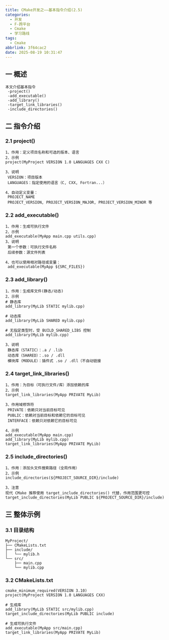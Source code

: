 ```yaml
---
title: CMake开发之——基本指令介绍(2.5)
categories:
  - 开发
  - F-跨平台
  - Cmake
  - 学习路线
tags:
  - Cmake
abbrlink: 3f64cac2
date: 2025-08-19 10:31:47
---
```

## 一 概述

```
本文介绍基本指令
 -project()
 -add_executable()
 -add_library()
 -target_link_libraries()
 -include_directories()
```

<!--more-->

## 二 指令介绍

### 2.1 project()

```
1、作用：定义项目名称和可选的版本、语言
2、示例
project(MyProject VERSION 1.0 LANGUAGES CXX C)

3、说明
 VERSION：项目版本
 LANGUAGES：指定使用的语言（C, CXX, Fortran...）

4、自动定义变量：
 PROJECT_NAME
 PROJECT_VERSION, PROJECT_VERSION_MAJOR, PROJECT_VERSION_MINOR 等
```

### 2.2 add_executable()

```
1、作用：生成可执行文件
2、示例
add_executable(MyApp main.cpp utils.cpp)
3、说明
 第一个参数：可执行文件名称
 后续参数：源文件列表

4、也可以使用相对路径或变量：
 add_executable(MyApp ${SRC_FILES})
```

### 2.3 add_library()

```
1、作用：生成库文件(静态/动态)
2、示例
# 静态库
add_library(MyLib STATIC mylib.cpp)

# 动态库
add_library(MyLib SHARED mylib.cpp)

# 无指定类型时，受 BUILD_SHARED_LIBS 控制
add_library(MyLib mylib.cpp)

3、说明
 静态库（STATIC）：.a / .lib
 动态库（SHARED）：.so / .dll
 模块库（MODULE）：插件式 .so / .dll（不自动链接
```

### 2.4 target_link_libraries()

```
1、作用：为目标（可执行文件/库）添加依赖的库
2、示例
target_link_libraries(MyApp PRIVATE MyLib)

3、作用域修饰符
 PRIVATE：依赖只对当前目标可见
 PUBLIC：依赖对当前目标和依赖它的目标可见
 INTERFACE：依赖只对依赖它的目标可见

4、示例
add_executable(MyApp main.cpp)
add_library(MyLib mylib.cpp)
target_link_libraries(MyApp PRIVATE MyLib)
```

### 2.5 include_directories()

```
1、作用：添加头文件搜索路径（全局作用）
2、示例
include_directories(${PROJECT_SOURCE_DIR}/include)

3、注意
现代 CMake 推荐使用 target_include_directories() 代替，作用范围更可控
target_include_directories(MyLib PUBLIC ${PROJECT_SOURCE_DIR}/include)
```

## 三 整体示例

### 3.1 目录结构

```
MyProject/
├── CMakeLists.txt
├── include/
│   └── mylib.h
└── src/
    ├── main.cpp
    └── mylib.cpp
```

### 3.2 CMakeLists.txt

```
cmake_minimum_required(VERSION 3.10)
project(MyProject VERSION 1.0 LANGUAGES CXX)

# 生成库
add_library(MyLib STATIC src/mylib.cpp)
target_include_directories(MyLib PUBLIC include)

# 生成可执行文件
add_executable(MyApp src/main.cpp)
target_link_libraries(MyApp PRIVATE MyLib)
```

